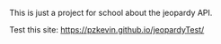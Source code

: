 This is just a project for school about the jeopardy API.

Test this site:
https://pzkevin.github.io/jeopardyTest/
